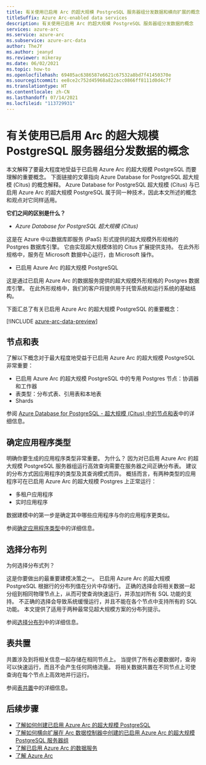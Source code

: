 ```yaml
---
title: 有关使用已启用 Arc 的超大规模 PostgreSQL 服务器组分发数据和横向扩展的概念
titleSuffix: Azure Arc-enabled data services
description: 有关使用已启用 Arc 的超大规模 PostgreSQL 服务器组分发数据的概念
services: azure-arc
ms.service: azure-arc
ms.subservice: azure-arc-data
author: TheJY
ms.author: jeanyd
ms.reviewer: mikeray
ms.date: 06/02/2021
ms.topic: how-to
ms.openlocfilehash: 69405ac6386587e6621c67532a8bd7f41450370e
ms.sourcegitcommit: ee8ce2c752d45968a822acc0866ff8111d0d4c7f
ms.translationtype: HT
ms.contentlocale: zh-CN
ms.lasthandoff: 07/14/2021
ms.locfileid: "113729931"
---
```

# <a name="concepts-for-distributing-data-with-arc-enabled-postgresql-hyperscale-server-group"></a>有关使用已启用 Arc 的超大规模 PostgreSQL 服务器组分发数据的概念

本文解释了要最大程度地受益于已启用 Azure Arc 的超大规模 PostgreSQL 而要理解的重要概念。
下面链接的文章指向 Azure Database for PostgreSQL 超大规模 (Citus) 的概念解释。 Azure Database for PostgreSQL 超大规模 (Citus) 与已启用 Azure Arc 的超大规模 PostgreSQL 属于同一种技术，因此本文所述的概念和观点对它同样适用。

**它们之间的区别是什么？**
- _Azure Database for PostgreSQL 超大规模 (Citus)_

这是在 Azure 中以数据库即服务 (PaaS) 形式提供的超大规模外形规格的 Postgres 数据库引擎。 它由实现超大规模体验的 Citus 扩展提供支持。 在此外形规格中，服务在 Microsoft 数据中心运行，由 Microsoft 操作。

- 已启用 Azure Arc 的超大规模 PostgreSQL

这是通过已启用 Azure Arc 的数据服务提供的超大规模外形规格的 Postgres 数据库引擎。 在此外形规格中，我们的客户将提供用于托管系统和运行系统的基础结构。

下面汇总了有关已启用 Azure Arc 的超大规模 PostgreSQL 的重要概念：

[!INCLUDE [azure-arc-data-preview](../../../includes/azure-arc-data-preview.md)]

## <a name="nodes-and-tables"></a>节点和表
了解以下概念对于最大程度地受益于已启用 Azure Arc 的超大规模 PostgreSQL 非常重要：
- 已启用 Azure Arc 的超大规模 PostgreSQL 中的专用 Postgres 节点：协调器和工作器
- 表类型：分布式表、引用表和本地表
- Shards

参阅 [Azure Database for PostgreSQL - 超大规模 (Citus) 中的节点和表](../../postgresql/concepts-hyperscale-nodes.md)中的详细信息。 

## <a name="determine-the-application-type"></a>确定应用程序类型
明确你要生成的应用程序类型非常重要。 为什么？ 因为对已启用 Azure Arc 的超大规模 PostgreSQL 服务器组运行高效查询需要在服务器之间正确分布表。 建议的分布方式因应用程序的类型及其查询模式而异。 概括而言，有两种类型的应用程序可在已启用 Azure Arc 的超大规模 Postgres 上正常运行：
- 多租户应用程序
- 实时应用程序

数据建模中的第一步是确定其中哪些应用程序与你的应用程序更类似。

参阅[确定应用程序类型](../../postgresql/concepts-hyperscale-app-type.md)中的详细信息。


## <a name="choose-a-distribution-column"></a>选择分布列
为何选择分布式列？

这是你要做出的最重要建模决策之一。 已启用 Azure Arc 的超大规模 PostgreSQL 根据行的分布列值在分片中存储行。 正确的选择会将相关数据一起分组到相同物理节点上，从而可使查询快速运行，并添加对所有 SQL 功能的支持。 不正确的选择会导致系统缓慢运行，并且不能在各个节点中支持所有的 SQL 功能。 本文提供了适用于两种最常见超大规模方案的分布列提示。

参阅[选择分布列](../../postgresql/concepts-hyperscale-choose-distribution-column.md)中的详细信息。


## <a name="table-colocation"></a>表共置

共置涉及到将相关信息一起存储在相同节点上。 当提供了所有必要数据时，查询可以快速运行，而且不会产生任何网络流量。 将相关数据共置在不同节点上可使查询在每个节点上高效地并行运行。

参阅[表共置](../../postgresql/concepts-hyperscale-colocation.md)中的详细信息。


## <a name="next-steps"></a>后续步骤
- [了解如何创建已启用 Azure Arc 的超大规模 PostgreSQL](create-postgresql-hyperscale-server-group.md)
- [了解如何横向扩展在 Arc 数据控制器中创建的已启用 Azure Arc 的超大规模 PostgreSQL 服务器组](scale-out-in-postgresql-hyperscale-server-group.md)
- [了解已启用 Azure Arc 的数据服务](https://azure.microsoft.com/services/azure-arc/hybrid-data-services)
- [了解 Azure Arc](https://aka.ms/azurearc)

